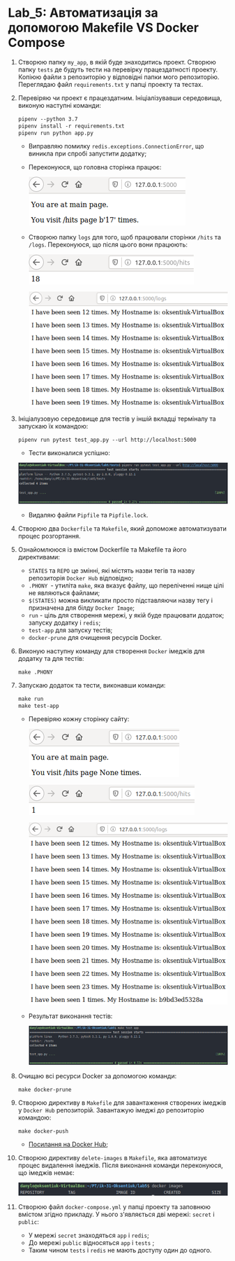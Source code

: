 # Lab_5: Автоматизація за допомогою Makefile VS Docker Compose

1. Створюю папку `my_app`, в якій буде знаходитись проект. Створюю папку `tests` де будуть тести на перевірку працездатності проекту. Копіюю файли з репозиторію у відповідні папки мого репозиторію. Переглядаю файл `requirements.txt` у папці проекту та тестах.
2. Перевіряю чи проект є працездатним. Ініціалізувавши середовища, виконую наступні команди:
    ```
    pipenv --python 3.7
    pipenv install -r requirements.txt
    pipenv run python app.py
    ```
   - Виправляю помилку `redis.exceptions.ConnectionError`, що виникла при спробі запустити додатку;
   - Переконуюся, що головна сторінка працює:
      
     ![image](img/1.png)
     
    - Створюю папку `logs` для того, щоб працювали сторінки `/hits` та `/logs`. Переконуюся, що після цього вони працюють:
   
        ![image](img/2.png)
   
        ![image](img/3.png)
        
3. Ініціалузовую середовище для тестів у іншій вкладці терміналу та запускаю їх командою:
     ```
     pipenv run pytest test_app.py --url http://localhost:5000
     ```
   - Тести виконалися успішно:
   
    ![image](img/4.png)
    
    - Видаляю файли `Pipfile` та `Pipfile.lock`.
    
 4. Створюю два `Dockerfile` та `Makefile`, який допоможе автоматизувати процес розгортання.
 5. Ознайомлююся із вмістом Dockerfile та Makefile та його директивами:
     
     - `STATES` та `REPO` це змінні, які містять назви тегів та назву репозиторія `Docker Hub` відповідно;
     - `.PHONY `- утиліта `make`, яка вказує файлу, що переліченні нище цілі не являються файлами;
     - `$(STATES)` можна викликати просто підставляючи назву тегу і призначена для білду `Docker Image`;
     - `run` - ціль для створення мережі, у якій буде працювати додаток; запуску додатку і `redis`;
     - `test-app` для запуску тестів;
     - `docker-prune` для очищення ресурсів Docker.
 6.  Виконую наступну команду для створення `Docker` імеджів для додатку та для тестів:
     ```
     make .PHONY
     ```
7. Запускаю додаток та тести, виконавши команди: 
    ```
    make run
    make test-app
    ```
   - Перевіряю кожну сторінку сайту:
   
     ![image](img/5.png)
     
     ![image](img/6.png)
     
     ![image](img/7.png)
     
   - Результат виконання тестів:
   
     ![image](img/8.png)

8. Очищаю всі ресурси Docker за допомогою команди:
    ```
    make docker-prune
    ```
9. Створюю директиву в `Makefile` для завантаження створених імеджів у `Docker Hub` репозиторій. Завантажую імеджі до репозиторію командою:
    ```
    make docker-push
    ```
   
   - [Посилання на Docker Hub](https://hub.docker.com/repository/docker/legeia/lab5_devops);
   
10. Створюю директиву `delete-images` в `Makefile`, яка автоматизує процес видалення імеджів. Після виконання команди переконуюся, що імеджів немає:
     
     ![image](img/9.png)  

11. Створюю файл `docker-compose.yml` у папці проекту та заповнюю вмістом згідно прикладу. У нього з'являється дві мережі: `secret` і `public`:
     - У мережі `secret` знаходяться `app` і `redis`;
     - До мережі `public` відносяться `app` і `tests` ;
     - Таким чином `tests` i `redis` не мають доступу один до одного.